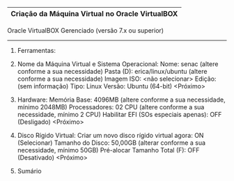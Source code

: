 | Criação da Máquina Virtual no Oracle VirtualBOX |
| :--- |

Oracle VirtualBOX Gerenciado (versão 7.x ou superior)

---

01. Ferramentas:
<Novo>

02. Nome da Máquina Virtual e Sistema Operacional:
	Nome: senac (altere conforme a sua necessidade)
	Pasta (D): erica/linux/ubuntu (altere conforme a sua necessidade)
	Imagem ISO: <não selecionar>
	Edição: (sem informação)
	Tipo: Linux
	Versão: Ubuntu (64-bit)
<Próximo>

03. Hardware:
	Memória Base: 4096MB (altere conforme a sua necessidade, mínimo 2048MB)
	Processadores: 02 CPU (altere conforme a sua necessidade, mínimo 2 CPU)
	Habilitar EFI (SOs especiais apenas): OFF (Desligado)
<Próximo>

04. Disco Rígido Virtual:
	Criar um novo disco rígido virtual agora: ON (Selecionar)
		Tamanho do Disco: 50,00GB (alterar conforme a sua necessidade, mínimo 50GB)
	Pré-alocar Tamanho Total (F): OFF (Desativado) 
<Próximo>

05. Sumário
<Finalizar>

